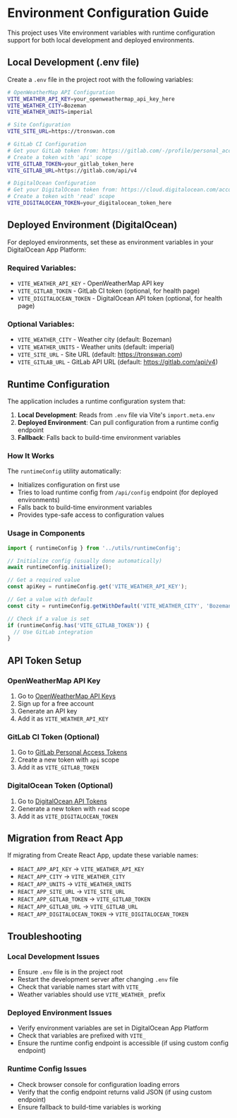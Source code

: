 # Environment Configuration Guide

This project uses Vite environment variables with runtime configuration support for both local development and deployed environments.

## Local Development (.env file)

Create a `.env` file in the project root with the following variables:

```bash
# OpenWeatherMap API Configuration
VITE_WEATHER_API_KEY=your_openweathermap_api_key_here
VITE_WEATHER_CITY=Bozeman
VITE_WEATHER_UNITS=imperial

# Site Configuration
VITE_SITE_URL=https://tronswan.com

# GitLab CI Configuration
# Get your GitLab token from: https://gitlab.com/-/profile/personal_access_tokens
# Create a token with 'api' scope
VITE_GITLAB_TOKEN=your_gitlab_token_here
VITE_GITLAB_URL=https://gitlab.com/api/v4

# DigitalOcean Configuration
# Get your DigitalOcean token from: https://cloud.digitalocean.com/account/api/tokens
# Create a token with 'read' scope
VITE_DIGITALOCEAN_TOKEN=your_digitalocean_token_here
```

## Deployed Environment (DigitalOcean)

For deployed environments, set these as environment variables in your DigitalOcean App Platform:

### Required Variables:
- `VITE_WEATHER_API_KEY` - OpenWeatherMap API key
- `VITE_GITLAB_TOKEN` - GitLab CI token (optional, for health page)
- `VITE_DIGITALOCEAN_TOKEN` - DigitalOcean API token (optional, for health page)

### Optional Variables:
- `VITE_WEATHER_CITY` - Weather city (default: Bozeman)
- `VITE_WEATHER_UNITS` - Weather units (default: imperial)
- `VITE_SITE_URL` - Site URL (default: https://tronswan.com)
- `VITE_GITLAB_URL` - GitLab API URL (default: https://gitlab.com/api/v4)

## Runtime Configuration

The application includes a runtime configuration system that:

1. **Local Development**: Reads from `.env` file via Vite's `import.meta.env`
2. **Deployed Environment**: Can pull configuration from a runtime config endpoint
3. **Fallback**: Falls back to build-time environment variables

### How It Works

The `runtimeConfig` utility automatically:
- Initializes configuration on first use
- Tries to load runtime config from `/api/config` endpoint (for deployed environments)
- Falls back to build-time environment variables
- Provides type-safe access to configuration values

### Usage in Components

```typescript
import { runtimeConfig } from '../utils/runtimeConfig';

// Initialize config (usually done automatically)
await runtimeConfig.initialize();

// Get a required value
const apiKey = runtimeConfig.get('VITE_WEATHER_API_KEY');

// Get a value with default
const city = runtimeConfig.getWithDefault('VITE_WEATHER_CITY', 'Bozeman');

// Check if a value is set
if (runtimeConfig.has('VITE_GITLAB_TOKEN')) {
  // Use GitLab integration
}
```

## API Token Setup

### OpenWeatherMap API Key
1. Go to [OpenWeatherMap API Keys](https://openweathermap.org/api_keys)
2. Sign up for a free account
3. Generate an API key
4. Add it as `VITE_WEATHER_API_KEY`

### GitLab CI Token (Optional)
1. Go to [GitLab Personal Access Tokens](https://gitlab.com/-/profile/personal_access_tokens)
2. Create a new token with `api` scope
3. Add it as `VITE_GITLAB_TOKEN`

### DigitalOcean Token (Optional)
1. Go to [DigitalOcean API Tokens](https://cloud.digitalocean.com/account/api/tokens)
2. Generate a new token with `read` scope
3. Add it as `VITE_DIGITALOCEAN_TOKEN`

## Migration from React App

If migrating from Create React App, update these variable names:
- `REACT_APP_API_KEY` → `VITE_WEATHER_API_KEY`
- `REACT_APP_CITY` → `VITE_WEATHER_CITY`
- `REACT_APP_UNITS` → `VITE_WEATHER_UNITS`
- `REACT_APP_SITE_URL` → `VITE_SITE_URL`
- `REACT_APP_GITLAB_TOKEN` → `VITE_GITLAB_TOKEN`
- `REACT_APP_GITLAB_URL` → `VITE_GITLAB_URL`
- `REACT_APP_DIGITALOCEAN_TOKEN` → `VITE_DIGITALOCEAN_TOKEN`

## Troubleshooting

### Local Development Issues
- Ensure `.env` file is in the project root
- Restart the development server after changing `.env` file
- Check that variable names start with `VITE_`
- Weather variables should use `VITE_WEATHER_` prefix

### Deployed Environment Issues
- Verify environment variables are set in DigitalOcean App Platform
- Check that variables are prefixed with `VITE_`
- Ensure the runtime config endpoint is accessible (if using custom config endpoint)

### Runtime Config Issues
- Check browser console for configuration loading errors
- Verify that the config endpoint returns valid JSON (if using custom endpoint)
- Ensure fallback to build-time variables is working
